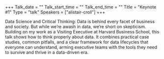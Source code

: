 +++
Talk_date = ""
Talk_start_time = ""
Talk_end_time = ""
Title = "Keynote #1"
Type = "talk"
Speakers = ["alistair-croll"]
+++

Data Science and Critical Thinking: Data is behind every facet of business and society. But while we’re awash in data, we’re short on skepticism. Building on my work as a Visiting Executive at Harvard Business School, this talk shows how to think properly about data. It combines practical case studies, common pitfalls, and a clear framework for data lifecycles that everyone can understand, arming executive teams with the tools they need to survive and thrive in a data-driven era.